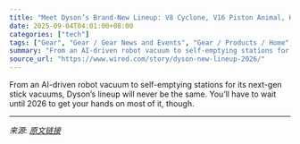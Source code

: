 ```yaml
---
title: "Meet Dyson’s Brand-New Lineup: V8 Cyclone, V16 Piston Animal, HushJet Purifier Compact"
date: 2025-09-04T04:01:00+08:00
categories: ["tech"]
tags: ["Gear", "Gear / Gear News and Events", "Gear / Products / Home", "Shopping", "household", "smart home", "Dyson", "vacuum", "Vacuums", "robot vacuum", "air quality", "Fresh Air"]
summary: "From an AI-driven robot vacuum to self-emptying stations for its next-gen stick vacuums, Dyson’s lineup will never be the same. You’ll have to wait until 2026 to get your hands on most of it, though."
source_url: "https://www.wired.com/story/dyson-new-lineup-2026/"
---
```


From an AI-driven robot vacuum to self-emptying stations for its next-gen stick vacuums, Dyson’s lineup will never be the same. You’ll have to wait until 2026 to get your hands on most of it, though.

---

*来源: [原文链接](https://www.wired.com/story/dyson-new-lineup-2026/)*

